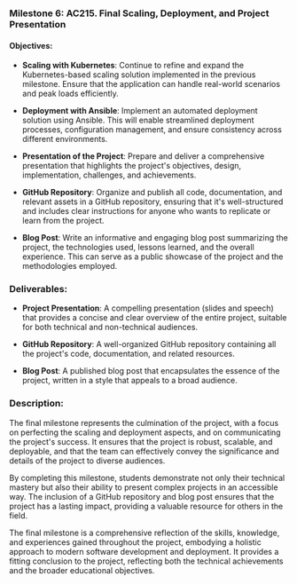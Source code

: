  

### Milestone 6: AC215. Final Scaling, Deployment, and Project Presentation

#### Objectives:
- **Scaling with Kubernetes**: Continue to refine and expand the Kubernetes-based scaling solution implemented in the previous milestone. Ensure that the application can handle real-world scenarios and peak loads efficiently.

- **Deployment with Ansible**: Implement an automated deployment solution using Ansible. This will enable streamlined deployment processes, configuration management, and ensure consistency across different environments.

- **Presentation of the Project**: Prepare and deliver a comprehensive presentation that highlights the project's objectives, design, implementation, challenges, and achievements. 

- **GitHub Repository**: Organize and publish all code, documentation, and relevant assets in a GitHub repository, ensuring that it's well-structured and includes clear instructions for anyone who wants to replicate or learn from the project.

- **Blog Post**: Write an informative and engaging blog post summarizing the project, the technologies used, lessons learned, and the overall experience. This can serve as a public showcase of the project and the methodologies employed.

### Deliverables:
- **Project Presentation**: A compelling presentation (slides and speech) that provides a concise and clear overview of the entire project, suitable for both technical and non-technical audiences.

- **GitHub Repository**: A well-organized GitHub repository containing all the project's code, documentation, and related resources.

- **Blog Post**: A published blog post that encapsulates the essence of the project, written in a style that appeals to a broad audience.

### Description:
The final milestone represents the culmination of the project, with a focus on perfecting the scaling and deployment aspects, and on communicating the project's success. It ensures that the project is robust, scalable, and deployable, and that the team can effectively convey the significance and details of the project to diverse audiences. 

By completing this milestone, students demonstrate not only their technical mastery but also their ability to present complex projects in an accessible way. The inclusion of a GitHub repository and blog post ensures that the project has a lasting impact, providing a valuable resource for others in the field.

The final milestone is a comprehensive reflection of the skills, knowledge, and experiences gained throughout the project, embodying a holistic approach to modern software development and deployment. It provides a fitting conclusion to the project, reflecting both the technical achievements and the broader educational objectives.